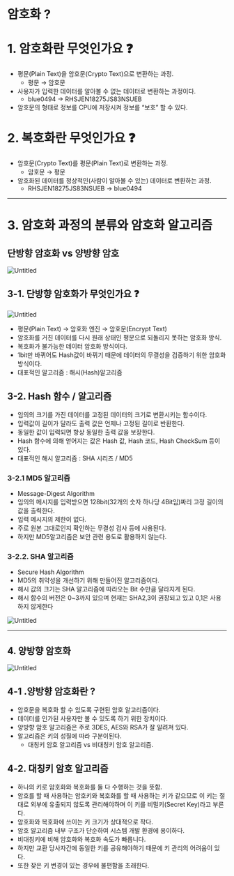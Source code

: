 # 암호화 ?

# 1. 암호화란 무엇인가요 ❓

- 평문(Plain Text)을 암호문(Crypto Text)으로 변환하는 과정.
    - 평문 → 암호문
- 사용자가 입력한 데이터를 알아볼 수 없는 데이터로 변환하는 과정이다.
    - blue0494 → RHSJEN18275JS83NSUEB
- 암호문의 형태로 정보를 CPU에 저장시켜 정보를 “보호” 할 수 있다.

# 2. 복호화란 무엇인가요 ❓

- 암호문(Crypto Text)를 평문(Plain Text)로 변환하는 과정.
    - 암호문 → 평문
- 암호화된 데이터를 정상적인(사람이 알아볼 수 있는) 데이터로 변환하는 과정.
    - RHSJEN18275JS83NSUEB → blue0494

---

# 3. 암호화 과정의 분류와 암호화 알고리즘

## 단방향 암호화 vs 양방향 암호

![Untitled](https://img1.daumcdn.net/thumb/R1280x0/?scode=mtistory2&fname=https%3A%2F%2Fblog.kakaocdn.net%2Fdn%2FcZmAyQ%2FbtrbljCRVjK%2FHI65qKdGtZTfijKlW9zYok%2Fimg.jpg)

## 3-1.  단방향 암호화가 무엇인가요 ❓

![Untitled](https://img1.daumcdn.net/thumb/R1280x0/?scode=mtistory2&fname=https%3A%2F%2Fblog.kakaocdn.net%2Fdn%2F5DeQc%2FbtrbqvPO9pB%2FjL2UeCtysP514J93xemm01%2Fimg.png)

- 평문(Plain Text) → 암호화 엔진 → 암호문(Encrypt Text)
- 암호화를 거친 데이터를 다시 원래 상태인 평문으로 되돌리지 못하는 암호화 방식.
- 복호화가 불가능한 데이터 암호화 방식이다.
- 1bit만 바뀌어도 Hash값이 바뀌기 때문에 데이터의 무결성을 검증하기 위한 암호화 방식이다.
- 대표적인 알고리즘 : 해시(Hash)알고리즘

## 3-2. Hash 함수 / 알고리즘

- 임의의 크기를 가진 데이터를 고정된 데이터의 크기로 변환시키는 함수이다.
- 입력값이 길이가 달라도 출력 값은 언제나 고정된 길이로 반환한다.
- 동일한 값이 입력되면 항상 동일한 출력 값을 보장한다.
- Hash 함수에 의해 얻어지는 값은 Hash 값, Hash 코드, Hash CheckSum 등이 있다.
- 대표적인 해시 알고리즘 : SHA 시리즈 / MD5

### 3-2.1 MD5 알고리즘

- Message-Digest Algorithm
- 임의의 메시지를 입력받으면 128bit(32개의 숫자 하나당 4Bit임)짜리 고정 길이의 값을 출력한다.
- 입력 메시지의 제한이 없다.
- 주로 원본 그대로인지 확인하는 무결성 검사 등에 사용된다.
- 하지만 MD5알고리즘은 보안 관련 용도로 활용하지 않는다.

### 3-2.2. SHA 알고리즘

- Secure Hash Algorithm
- MD5의 취약성을 개선하기 위해 만들어진 알고리즘이다.
- 해시 값의 크기는 SHA 알고리즘에 따라오는 Bit 수만큼 달라지게 된다.
- 해시 함수의 버전은 0~3까지 있으며 현재는 SHA2,3이 권장되고 있고 0,1은 사용하지 않게한다

![Untitled](https://img1.daumcdn.net/thumb/R1280x0/?scode=mtistory2&fname=https%3A%2F%2Fblog.kakaocdn.net%2Fdn%2Fc3V1Uw%2FbtrbuIU6fja%2FEera8Xp0CHgQaiVMeua5M1%2Fimg.png)

---

## 4. 양방향 암호화

![Untitled](https://img1.daumcdn.net/thumb/R1280x0/?scode=mtistory2&fname=https%3A%2F%2Fblog.kakaocdn.net%2Fdn%2FT4IZA%2Fbtrbvwz8REw%2FTWRrTyC1wBDf6DypaE9f4k%2Fimg.png)

## 4-1 .양방향 암호화란 ?

- 암호문을 복호화 할 수 있도록 구현된 암호 알고리즘이다.
- 데이터를 인가된 사용자만 볼 수 있도록 하기 위한 장치이다.
- 양방향 암호 알고리즘은 주로 3DES, AES와 RSA가 잘 알려져 있다.
- 알고리즘은 키의 성질에 따라 구분이된다.
    - 대칭키 암호 알고리즘 vs 비대칭키 암호 알고리즘.

## 4-2. 대칭키 암호 알고리즘

- 하나의 키로 암호화와 복호화를 둘 다 수행하는 것을 뜻함.
- 암호를 할 때 사용하는 암호키와 복호화를 할 때 사용하는 키가 같으므로 이 키는 절대로 외부에 유출되지 않도록 관리해야하며 이 키를 비밀키(Secret Key)라고 부른다.
- 암호화와 복호화에 쓰이는 키 크기가 상대적으로 작다.
- 암호 알고리즘 내부 구조가 단순하여 시스템 개발 환경에 용이하다.
- 비대칭키에 비해 암호화와 복호화 속도가 빠릅니다.
- 하지만 교환 당사자간에 동일한 키를 공유해야하기 때문에 키 관리의 어려움이 있다.
- 또한 잦은 키 변경이 있는 경우에 불편함을 초래한다.